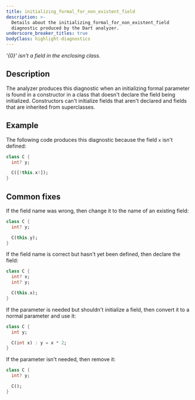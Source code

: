 ```yaml
---
title: initializing_formal_for_non_existent_field
description: >-
  Details about the initializing_formal_for_non_existent_field
  diagnostic produced by the Dart analyzer.
underscore_breaker_titles: true
bodyClass: highlight-diagnostics
---
```


_'{0}' isn't a field in the enclosing class._

## Description

The analyzer produces this diagnostic when an initializing formal
parameter is found in a constructor in a class that doesn't declare the
field being initialized. Constructors can't initialize fields that aren't
declared and fields that are inherited from superclasses.

## Example

The following code produces this diagnostic because the field `x` isn't
defined:

```dart
class C {
  int? y;

  C([!this.x!]);
}
```

## Common fixes

If the field name was wrong, then change it to the name of an existing
field:

```dart
class C {
  int? y;

  C(this.y);
}
```

If the field name is correct but hasn't yet been defined, then declare the
field:

```dart
class C {
  int? x;
  int? y;

  C(this.x);
}
```

If the parameter is needed but shouldn't initialize a field, then convert
it to a normal parameter and use it:

```dart
class C {
  int y;

  C(int x) : y = x * 2;
}
```

If the parameter isn't needed, then remove it:

```dart
class C {
  int? y;

  C();
}
```
